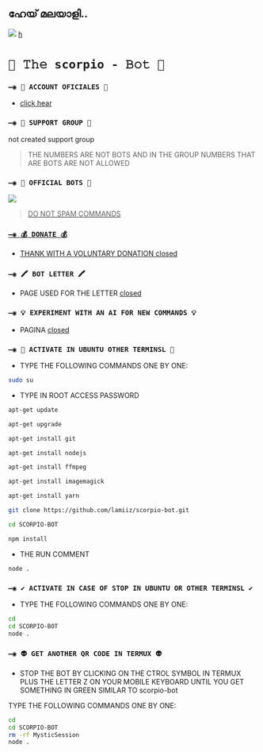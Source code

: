 ## ഹേയ് മലയാളി..

<img src=https://github.com/lamiiz/SCORPIO-BOT/blob/main/media/image/Instagram.svg> [h](https://instagram.com/_lamii.__x?igshid=ZDdkNTZiNTM=)

# `🧿 𝚃𝚑𝚎 scorpio - 𝙱𝚘𝚝 🔮`

### `—◉ 🔗 ACCOUNT OFICIALES 🔗`

* [click hear](https://lamiiz.github.io/portfolio/)

### `—◉ 💟 SUPPORT GROUP 💟`

not created support group

> THE NUMBERS ARE NOT BOTS AND IN THE GROUP NUMBERS THAT ARE BOTS ARE NOT ALLOWED

### `—◉ 🤖 OFFICIAL BOTS 🤖`

<a href="https://api.whatsapp.com/send/?phone=+918891066980&text=.estado&type=phone_number&app_absent=0" target="blank"><img src="https://img.shields.io/badge/BOT_OFICIAL_1-25D366?style=for-the-badge&logo=whatsapp&logoColor=white" />

 > DO NOT SPAM COMMANDS

### `—◉ 💰 DONATE 💰`
- THANK WITH A VOLUNTARY DONATION [closed](url)

### `—◉ 🖍 BOT LETTER 🖍`
- PAGE USED FOR THE LETTER [closed](url)

### `—◉ 💡 EXPERIMENT WITH AN AI FOR NEW COMMANDS 💡`
- PAGINA [closed](https://beta.openai.com/playground)

<!-- ### `—◉ 💕 PLUGINS 💕` -->
<!-- - HAVE IDEAS FOR PLUGINS OR WANT TO GET MORE PLUGINS? CLICK ON [https://github.com/theh2so4/Mystic-Plugins](https://github.com/theh2so4/Mystic-Plugins) -->
  
<!-- ### `—◉ 💥 ACTIVAR EN KOYEB 💥` -->

<!-- [![Deploy to Koyeb](https://www.koyeb.com/static/images/deploy/button.svg)](https://app.koyeb.com/deploy?type=git&repository=https://github.com/BrunoSobrino/TheMystic-Bot-MD&branch=master&name=mysticbot) -->
  
<!-- ### `—◉ 🌌 ACTIVAR EN REPLIT 🌌` -->

<!-- [![Run on Repl.it](https://repl.it/badge/github/BrunoSobrino/TheMystic-Bot-MD)](https://repl.it/github/BrunoSobrino/TheMystic-Bot-MD)  -->
  
<!-- ### `—◉ 🔰 ACTIVAR EN RENDER 🔰` -->
<!-- 
[![Deploy to Render](https://render.com/images/deploy-to-render-button.svg)](https://dashboard.render.com/blueprint/new?repo=https%3A%2F%2Fgithub.com%2FBrunoSobrino%2FTheMystic-Bot-MD)  -->

<!-- ### `—◉ ⚙️ AJUSTES ⚙️`
- CLONAR EL REPOSITORIO [Aqui](https://github.com/BrunoSobrino/TheMystic-Bot-MD/fork)
- CAMBIAR NÚMERO DEL OWNER [Aqui](https://github.com/BrunoSobrino/TheMystic-Bot-MD/blob/master/config.js) -->

### `—◉ 👾 ACTIVATE IN UBUNTU OTHER TERMINSL 👾` 
- TYPE THE FOLLOWING COMMANDS ONE BY ONE:
```bash
sudo su
```
- TYPE IN ROOT ACCESS PASSWORD
```bash
apt-get update
```
```bash
apt-get upgrade
```
 
```bash
apt-get install git
```
```bash
apt-get install nodejs
```
 
```bash
apt-get install ffmpeg
```
 
```bash
apt-get install imagemagick
```
 
 ```bash
apt-get install yarn
```
 
 
```bash
git clone https://github.com/lamiiz/scorpio-bot.git
```
```bash
cd SCORPIO-BOT
```
 
```bash
npm install
```
 - THE RUN COMMENT
 ```bash
node .
```

### `—◉ ✔️ ACTIVATE IN CASE OF STOP IN UBUNTU OR OTHER TERMINSL ✔️`
 
  - TYPE THE FOLLOWING COMMANDS ONE BY ONE:
```bash
cd 
cd SCORPIO-BOT
node .
```

### `—◉ 👽 GET ANOTHER QR CODE IN TERMUX 👽`
- STOP THE BOT BY CLICKING ON THE CTROL SYMBOL IN TERMUX PLUS THE LETTER Z ON YOUR MOBILE KEYBOARD UNTIL YOU GET SOMETHING IN GREEN SIMILAR TO scorpio-bot
 
 TYPE THE FOLLOWING COMMANDS ONE BY ONE:
```bash
cd
cd SCORPIO-BOT
rm -rf MysticSession
node .
```
